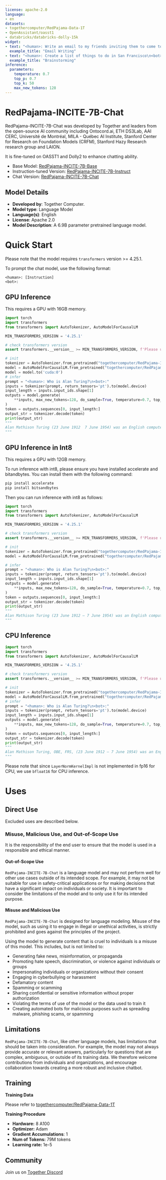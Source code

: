 ```yaml
---
license: apache-2.0
language:
- en
datasets:
- togethercomputer/RedPajama-Data-1T
- OpenAssistant/oasst1
- databricks/databricks-dolly-15k
widget:
- text: "<human>: Write an email to my friends inviting them to come to my home on Friday for a dinner party, bring their own food to share.\n<bot>:"
  example_title: "Email Writing"
- text: "<human>: Create a list of things to do in San Francisco\n<bot>:"
  example_title: "Brainstorming"
inference:
  parameters:
    temperature: 0.7
    top_p: 0.7
    top_k: 50
    max_new_tokens: 128
---
```


# RedPajama-INCITE-7B-Chat

RedPajama-INCITE-7B-Chat was developed by Together and leaders from the open-source AI community including Ontocord.ai, ETH DS3Lab, AAI CERC, Université de Montréal, MILA - Québec AI Institute, Stanford Center for Research on Foundation Models (CRFM), Stanford Hazy Research research group and LAION. 

It is fine-tuned on OASST1 and Dolly2 to enhance chatting ability.

  - Base Model: [RedPajama-INCITE-7B-Base](https://huggingface.co/togethercomputer/RedPajama-INCITE-7B-Base)
  - Instruction-tuned Version: [RedPajama-INCITE-7B-Instruct](https://huggingface.co/togethercomputer/RedPajama-INCITE-7B-Instruct)
  - Chat Version: [RedPajama-INCITE-7B-Chat](https://huggingface.co/togethercomputer/RedPajama-INCITE-7B-Chat)


## Model Details
- **Developed by**: Together Computer.
- **Model type**: Language Model
- **Language(s)**: English
- **License**: Apache 2.0
- **Model Description**: A 6.9B parameter pretrained language model.

# Quick Start

Please note that the model requires `transformers` version >= 4.25.1.

To prompt the chat model, use the following format:
```
<human>: [Instruction]
<bot>:
```

## GPU Inference

This requires a GPU with 16GB memory.

```python
import torch
import transformers
from transformers import AutoTokenizer, AutoModelForCausalLM

MIN_TRANSFORMERS_VERSION = '4.25.1'

# check transformers version
assert transformers.__version__ >= MIN_TRANSFORMERS_VERSION, f'Please upgrade transformers to version {MIN_TRANSFORMERS_VERSION} or higher.'

# init
tokenizer = AutoTokenizer.from_pretrained("togethercomputer/RedPajama-INCITE-7B-Chat")
model = AutoModelForCausalLM.from_pretrained("togethercomputer/RedPajama-INCITE-7B-Chat", torch_dtype=torch.float16)
model = model.to('cuda:0')
# infer
prompt = "<human>: Who is Alan Turing?\n<bot>:"
inputs = tokenizer(prompt, return_tensors='pt').to(model.device)
input_length = inputs.input_ids.shape[1]
outputs = model.generate(
    **inputs, max_new_tokens=128, do_sample=True, temperature=0.7, top_p=0.7, top_k=50, return_dict_in_generate=True
)
token = outputs.sequences[0, input_length:]
output_str = tokenizer.decode(token)
print(output_str)
"""
Alan Mathison Turing (23 June 1912  7 June 1954) was an English computer scientist, mathematician, logician, cryptanalyst, philosopher, mathematician, and theoretical biologist.
"""
```

## GPU Inference in Int8

This requires a GPU with 12GB memory.

To run inference with int8, please ensure you have installed accelerate and bitandbytes. You can install them with the following command:

```bash
pip install accelerate
pip install bitsandbytes
```

Then you can run inference with int8 as follows:

```python
import torch
import transformers
from transformers import AutoTokenizer, AutoModelForCausalLM

MIN_TRANSFORMERS_VERSION = '4.25.1'

# check transformers version
assert transformers.__version__ >= MIN_TRANSFORMERS_VERSION, f'Please upgrade transformers to version {MIN_TRANSFORMERS_VERSION} or higher.'

# init
tokenizer = AutoTokenizer.from_pretrained("togethercomputer/RedPajama-INCITE-7B-Chat")
model = AutoModelForCausalLM.from_pretrained("togethercomputer/RedPajama-INCITE-7B-Chat", device_map='auto', torch_dtype=torch.float16, load_in_8bit=True)

# infer
prompt = "<human>: Who is Alan Turing?\n<bot>:"
inputs = tokenizer(prompt, return_tensors='pt').to(model.device)
input_length = inputs.input_ids.shape[1]
outputs = model.generate(
    **inputs, max_new_tokens=128, do_sample=True, temperature=0.7, top_p=0.7, top_k=50, return_dict_in_generate=True
)
token = outputs.sequences[0, input_length:]
output_str = tokenizer.decode(token)
print(output_str)
"""
Alan Mathison Turing (23 June 1912 – 7 June 1954) was an English computer scientist, mathematician, logician, cryptanalyst, philosopher, and theoretical biologist.
"""
```

## CPU Inference

```python
import torch
import transformers
from transformers import AutoTokenizer, AutoModelForCausalLM

MIN_TRANSFORMERS_VERSION = '4.25.1'

# check transformers version
assert transformers.__version__ >= MIN_TRANSFORMERS_VERSION, f'Please upgrade transformers to version {MIN_TRANSFORMERS_VERSION} or higher.'

# init
tokenizer = AutoTokenizer.from_pretrained("togethercomputer/RedPajama-INCITE-7B-Chat")
model = AutoModelForCausalLM.from_pretrained("togethercomputer/RedPajama-INCITE-7B-Chat", torch_dtype=torch.bfloat16)
# infer
prompt = "<human>: Who is Alan Turing?\n<bot>:"
inputs = tokenizer(prompt, return_tensors='pt').to(model.device)
input_length = inputs.input_ids.shape[1]
outputs = model.generate(
    **inputs, max_new_tokens=128, do_sample=True, temperature=0.7, top_p=0.7, top_k=50, return_dict_in_generate=True
)
token = outputs.sequences[0, input_length:]
output_str = tokenizer.decode(token)
print(output_str)
"""
Alan Mathison Turing, OBE, FRS, (23 June 1912 – 7 June 1954) was an English computer scientist, mathematician, logician, cryptanalyst, philosopher, and theoretical biologist.
"""
```

Please note that since `LayerNormKernelImpl` is not implemented in fp16 for CPU, we use `bfloat16` for CPU inference.


# Uses

## Direct Use 

Excluded uses are described below.

### Misuse, Malicious Use, and Out-of-Scope Use

It is the responsibility of the end user to ensure that the model is used in a responsible and ethical manner.

#### Out-of-Scope Use

`RedPajama-INCITE-7B-Chat` is a language model and may not perform well for other use cases outside of its intended scope. 
For example, it may not be suitable for use in safety-critical applications or for making decisions that have a significant impact on individuals or society. 
It is important to consider the limitations of the model and to only use it for its intended purpose.

#### Misuse and Malicious Use

`RedPajama-INCITE-7B-Chat` is designed for language modeling.
Misuse of the model, such as using it to engage in illegal or unethical activities, is strictly prohibited and goes against the principles of the project.

Using the model to generate content that is cruel to individuals is a misuse of this model. This includes, but is not limited to:

- Generating fake news, misinformation, or propaganda
- Promoting hate speech, discrimination, or violence against individuals or groups
- Impersonating individuals or organizations without their consent
- Engaging in cyberbullying or harassment
- Defamatory content
- Spamming or scamming
- Sharing confidential or sensitive information without proper authorization
- Violating the terms of use of the model or the data used to train it
- Creating automated bots for malicious purposes such as spreading malware, phishing scams, or spamming

## Limitations

`RedPajama-INCITE-7B-Chat`, like other language models, has limitations that should be taken into consideration. 
For example, the model may not always provide accurate or relevant answers, particularly for questions that are complex, ambiguous, or outside of its training data. 
We therefore welcome contributions from individuals and organizations, and encourage collaboration towards creating a more robust and inclusive chatbot.

## Training

**Training Data**

Please refer to [togethercomputer/RedPajama-Data-1T](https://huggingface.co/datasets/togethercomputer/RedPajama-Data-1T)

**Training Procedure**

- **Hardware:** 8 A100
- **Optimizer:** Adam
- **Gradient Accumulations**: 1
- **Num of Tokens:** 79M tokens
- **Learning rate:** 1e-5

## Community

Join us on [Together Discord](https://discord.gg/6ZVDU8tTD4)